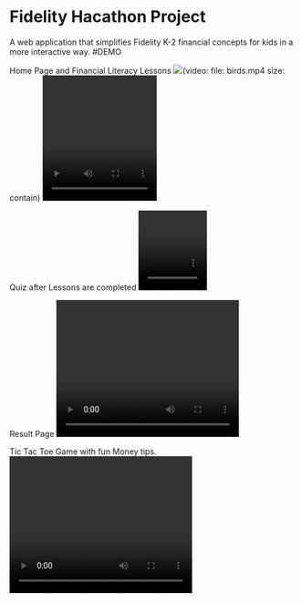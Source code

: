 # Fidelity Hacathon Project
A web application that simplifies Fidelity K-2 financial concepts for kids in a more interactive way.
#DEMO

Home Page and Financial Literacy Lessons
![](https://github.com/manogya1/FidielityHackaThon_FrontEnd2/assets/122557631/177363f2-610e-446f-b3e3-8ded059f1006)(video:
  file: birds.mp4
  size: contain)
<video width="200" height="220" src="https://github.com/manogya1/FidielityHackaThon_FrontEnd2/assets/122557631/177363f2-610e-446f-b3e3-8ded059f1006" controls></video>

Quiz after Lessons are completed
<video src="https://github.com/manogya1/FidielityHackaThon_FrontEnd2/assets/122557631/0db13067-210e-4464-a64b-d2c7dc4a61ed" controls width="120" height="140"></video>

Result Page
<video src="https://github.com/manogya1/FidielityHackaThon_FrontEnd2/assets/122557631/2e453a98-4860-4098-ba22-ca5f17af7638" controls width="320" height="240"></video>

Tic Tac Toe Game with fun Money tips.
<video src="https://github.com/manogya1/FidielityHackaThon_FrontEnd2/assets/122557631/94804abb-5482-4364-a890-f53dc9373e67" controls width="320" height="240"></video>



